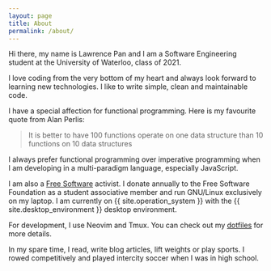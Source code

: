 ```yaml
---
layout: page
title: About
permalink: /about/
---
```


Hi there, my name is Lawrence Pan and I am a Software Engineering student at the
University of Waterloo, class of 2021.

I love coding from the very bottom of my heart and always look forward to
learning new technologies. I like to write simple, clean and maintainable code.

I have a special affection for functional programming. Here is my favourite
quote from Alan Perlis: 

> It is better to have 100 functions operate on one data structure than 10
> functions on 10 data structures

I always prefer functional programming over imperative programming when I am
developing in a multi-paradigm language, especially JavaScript.

I am also a [Free Software](http://www.fsf.org/) activist. I donate annually to
the Free Software Foundation as a student associative member and run GNU/Linux
exclusively on my laptop. I am currently on {{ site.operation_system }} with
the {{ site.desktop_environment }} desktop environment.

For development, I use Neovim and Tmux. You can check out my
[dotfiles](https://github.com/lpan/dotfiles) for more details.

In my spare time, I read, write blog articles, lift weights or play sports. I
rowed competitively and played intercity soccer when I was in high school.
